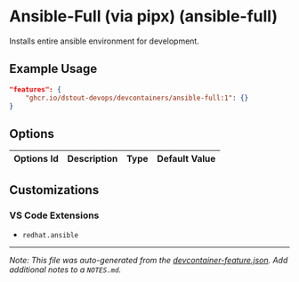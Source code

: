 
# Ansible-Full (via pipx) (ansible-full)

Installs entire ansible environment for development.

## Example Usage

```json
"features": {
    "ghcr.io/dstout-devops/devcontainers/ansible-full:1": {}
}
```

## Options

| Options Id | Description | Type | Default Value |
|-----|-----|-----|-----|


## Customizations

### VS Code Extensions

- `redhat.ansible`



---

_Note: This file was auto-generated from the [devcontainer-feature.json](https://github.com/dstout-devops/devcontainers/blob/main/src/ansible-full/devcontainer-feature.json).  Add additional notes to a `NOTES.md`._
